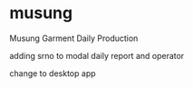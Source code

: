 # musung
Musung Garment Daily Production


adding srno to modal daily report and operator

change to desktop app